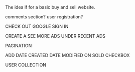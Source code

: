 The idea if for a basic buy and sell website.




comments section?
user registration?


CHECK OUT GOOGLE SIGN IN

CREATE A SEE MORE ADS UNDER RECENT ADS

PAGINATION

ADD DATE CREATED
DATE MODIFIED ON
SOLD CHECKBOX

USER COLLECTION